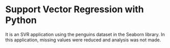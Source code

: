 # Support Vector Regression with Python

It is an SVR application using the penguins dataset in the Seaborn library. In this application, missing values ​​were reduced and analysis was not made.
